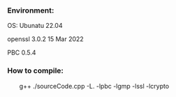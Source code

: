 ### Environment:

OS: Ubunatu 22.04

openssl 3.0.2 15 Mar 2022

PBC 0.5.4

### How to compile:

       g++  ./sourceCode.cpp -L. -lpbc -lgmp -lssl -lcrypto


